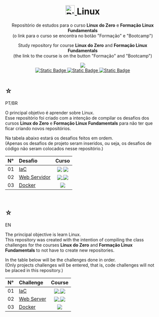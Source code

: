 <h1 align="center">
    <a href="https://pokemondb.net/pokedex/piplup">
        <img width="30" src="https://img.pokemondb.net/sprites/black-white/anim/normal/piplup.gif" alt="Piplup">
    </a>
    <span>Linux</span>
</h1>

<div align="center">
    <p> 
        Repositório de estudos para o curso <b>Linux do Zero</b> e <b>Formação Linux Fundamentals</b> <br> (o link para o curso se encontra no botão "Formação" e "Bootcamp") 
    </p>
    <p> 
        Study repository for course <b>Linux do Zero</b> and <b>Formação Linux Fundamentals</b> <br> (the link to the course is on the button "Formação" and "Bootcamp") 
    </p>
    <img src="https://img.shields.io/badge/linux-black?style=for-the-badge&logo=Linux&logoColor=white" />
    <br>
    <a href="https://www.linkedin.com/in/hakuakai/">
        <img alt="Static Badge" src="https://img.shields.io/badge/my%20profile-red?style=for-the-badge&color=white">
    </a>
    <a href="https://web.dio.me/track/0f7d9150-7d42-416a-99d7-71006bb7f45b">
        <img alt="Static Badge" src="https://img.shields.io/badge/formação-red?style=for-the-badge&color=white">
    </a> 
    <a href="https://web.dio.me/track/b0ef54d5-5955-48f9-adf3-46e5544e854f?tab=path">
        <img alt="Static Badge" src="https://img.shields.io/badge/bootcamp-red?style=for-the-badge&color=white">
    </a> <br> <br>
    <b> </b> 
</div>

<div>
    <h2>☆</h2>
    <p>PT/BR</p>
    <p>
    O principal objetivo é aprender sobre Linux.<br>
    Esse repositório foi criado com a intenção de compilar os desafios dos cursos <b>Linux do Zero</b> e <b>Formação Linux Fundamentals</b> para não ter que ficar criando novos repositórios.</p>
    <p>Na tabela abaixo estará os desafios feitos em ordem. <br> (Apenas os desafios de projeto seram inseridos, ou seja, os desafios de código não seram colocados nesse repositório.) </p>
    <table>
        <thead>
            <tr align="left">
                <th>N°</th>
                <th>Desafio</th>
                <th>Curso</th>
            </tr>
        </thead>
    <tbody align="left">
        <tr>
            <td>01</td>
            <td>
                <a href="IaC.sh">IaC</a>
            </td>
            <td align="center">
                <a>
                    <img align="center" src="https://img.shields.io/badge/formação-red?style=for-the-badge&color=white">
                </a>
                <a>
                    <img align="center" src="https://img.shields.io/badge/bootcamp-red?style=for-the-badge&color=white">
                </a>
            </td>
        </tr>
        <tr>
            <td>02</td>
            <td>
                <a href="ServidorWeb.sh">Web Servidor</a>
            </td>
            <td align="center">
                <a href="">
                    <img align="center" src="https://img.shields.io/badge/formação-red?style=for-the-badge&color=white">
                </a>
                <a>
                    <img align="center" src="https://img.shields.io/badge/bootcamp-red?style=for-the-badge&color=white">
                </a>
            </td>
        </tr>
         <tr>
            <td>03</td>
            <td>
                <a href="docker.sh">Docker</a>
            </td>
            <td align="center">
                <a>
                    <img align="center" src="https://img.shields.io/badge/bootcamp-red?style=for-the-badge&color=white">
                </a>
            </td>
        </tr>
    </tbody>
    <tfoot></tfoot>
    </table>
</div>

   <br>

<div>
    <h2>☆</h2>
    <p>EN</p>
    <p>
    The principal objective is learn Linux.<br>
    This repository was created with the intention of compiling the class challenges for the courses <b>Linux do Zero</b> and <b>Formação Linux Fundamentals</b> to not have to create new repositories.</p>
    <p>In the table below will be the challenges done in order.<br> (Only projects challenges will be entered, that is, code challenges will not be placed in this repository.) </p>
    <table>
        <thead>
            <tr align="left">
                <th>N°</th>
                <th>Challenge</th>
                <th>Course</th>
            </tr>
        </thead>
    <tbody align="left">
        <tr>
            <td>01</td>
            <td>
                <a href="IaC.sh">IaC</a>
            </td>
            <td align="center">
                <a href="">
                    <img align="center" src="https://img.shields.io/badge/formação-red?style=for-the-badge&color=white">
                </a>
                <a>
                    <img align="center" src="https://img.shields.io/badge/bootcamp-red?style=for-the-badge&color=white">
                </a>
            </td>
        </tr>
        <tr>
            <td>02</td>
            <td>
                <a href="ServidorWeb.sh">Web Server</a>
            </td>
            <td align="center">
                <a href="">
                    <img align="center" src="https://img.shields.io/badge/formação-red?style=for-the-badge&color=white">
                </a>
                <a>
                    <img align="center" src="https://img.shields.io/badge/bootcamp-red?style=for-the-badge&color=white">
                </a>
            </td>
        </tr>
                 <tr>
            <td>03</td>
            <td>
                <a href="docker.sh">Docker</a>
            </td>
            <td align="center">
                <a>
                    <img align="center" src="https://img.shields.io/badge/bootcamp-red?style=for-the-badge&color=white">
                </a>
            </td>
        </tr>
    </tbody>
    <tfoot></tfoot>
    </table>
    
</div>
